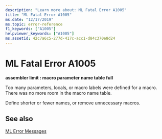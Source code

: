 ```yaml
---
description: "Learn more about: ML Fatal Error A1005"
title: "ML Fatal Error A1005"
ms.date: "12/17/2019"
ms.topic: error-reference
f1_keywords: ["A1005"]
helpviewer_keywords: ["A1005"]
ms.assetid: 42c7a6c5-277d-417c-acc1-d84c370e8d24
---
```

# ML Fatal Error A1005

**assembler limit : macro parameter name table full**

Too many parameters, locals, or macro labels were defined for a macro. There was no more room in the macro name table.

Define shorter or fewer names, or remove unnecessary macros.

## See also

[ML Error Messages](ml-error-messages.md)

